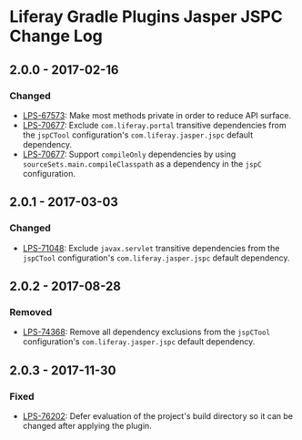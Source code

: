 # Liferay Gradle Plugins Jasper JSPC Change Log

## 2.0.0 - 2017-02-16

### Changed
- [LPS-67573]: Make most methods private in order to reduce API surface.
- [LPS-70677]: Exclude `com.liferay.portal` transitive dependencies from the
`jspCTool` configuration's `com.liferay.jasper.jspc` default dependency.
- [LPS-70677]: Support `compileOnly` dependencies by using
`sourceSets.main.compileClasspath` as a dependency in the `jspC` configuration.

## 2.0.1 - 2017-03-03

### Changed
- [LPS-71048]: Exclude `javax.servlet` transitive dependencies from the
`jspCTool` configuration's `com.liferay.jasper.jspc` default dependency.

## 2.0.2 - 2017-08-28

### Removed
- [LPS-74368]: Remove all dependency exclusions from the `jspCTool`
configuration's `com.liferay.jasper.jspc` default dependency.

## 2.0.3 - 2017-11-30

### Fixed
- [LPS-76202]: Defer evaluation of the project's build directory so it can be
changed after applying the plugin.

[LPS-67573]: https://issues.liferay.com/browse/LPS-67573
[LPS-70677]: https://issues.liferay.com/browse/LPS-70677
[LPS-71048]: https://issues.liferay.com/browse/LPS-71048
[LPS-74368]: https://issues.liferay.com/browse/LPS-74368
[LPS-76202]: https://issues.liferay.com/browse/LPS-76202